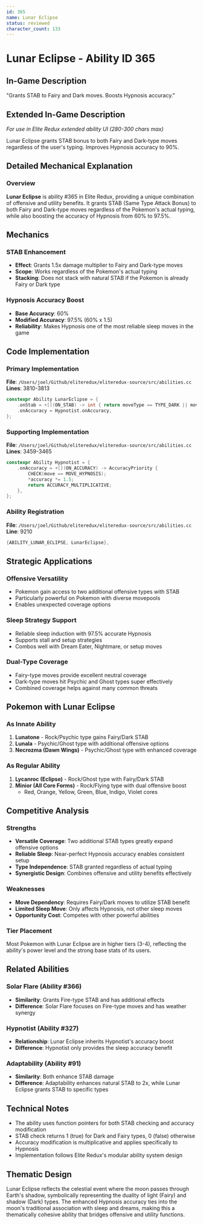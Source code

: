 ```yaml
---
id: 365
name: Lunar Eclipse
status: reviewed
character_count: 133
---
```


# Lunar Eclipse - Ability ID 365

## In-Game Description
"Grants STAB to Fairy and Dark moves. Boosts Hypnosis accuracy."

## Extended In-Game Description
*For use in Elite Redux extended ability UI (280-300 chars max)*

Lunar Eclipse grants STAB bonus to both Fairy and Dark-type moves regardless of the user's typing. Improves Hypnosis accuracy to 90%.

## Detailed Mechanical Explanation

### Overview

**Lunar Eclipse** is ability #365 in Elite Redux, providing a unique combination of offensive and utility benefits. It grants STAB (Same Type Attack Bonus) to both Fairy and Dark-type moves regardless of the Pokemon's actual typing, while also boosting the accuracy of Hypnosis from 60% to 97.5%.

## Mechanics

### STAB Enhancement
- **Effect**: Grants 1.5x damage multiplier to Fairy and Dark-type moves
- **Scope**: Works regardless of the Pokemon's actual typing
- **Stacking**: Does not stack with natural STAB if the Pokemon is already Fairy or Dark type

### Hypnosis Accuracy Boost
- **Base Accuracy**: 60%
- **Modified Accuracy**: 97.5% (60% x 1.5)
- **Reliability**: Makes Hypnosis one of the most reliable sleep moves in the game

## Code Implementation

### Primary Implementation
**File**: `/Users/joel/Github/eliteredux/eliteredux-source/src/abilities.cc`
**Lines**: 3810-3813

```cpp
constexpr Ability LunarEclipse = {
    .onStab = +[](ON_STAB) -> int { return moveType == TYPE_DARK || moveType == TYPE_FAIRY; },
    .onAccuracy = Hypnotist.onAccuracy,
};
```

### Supporting Implementation
**File**: `/Users/joel/Github/eliteredux/eliteredux-source/src/abilities.cc`
**Lines**: 3459-3465

```cpp
constexpr Ability Hypnotist = {
    .onAccuracy = +[](ON_ACCURACY) -> AccuracyPriority {
        CHECK(move == MOVE_HYPNOSIS);
        *accuracy *= 1.5;
        return ACCURACY_MULTIPLICATIVE;
    },
};
```

### Ability Registration
**File**: `/Users/joel/Github/eliteredux/eliteredux-source/src/abilities.cc`
**Line**: 9210

```cpp
{ABILITY_LUNAR_ECLIPSE, LunarEclipse},
```

## Strategic Applications

### Offensive Versatility
- Pokemon gain access to two additional offensive types with STAB
- Particularly powerful on Pokemon with diverse movepools
- Enables unexpected coverage options

### Sleep Strategy Support
- Reliable sleep induction with 97.5% accurate Hypnosis
- Supports stall and setup strategies
- Combos well with Dream Eater, Nightmare, or setup moves

### Dual-Type Coverage
- Fairy-type moves provide excellent neutral coverage
- Dark-type moves hit Psychic and Ghost types super effectively
- Combined coverage helps against many common threats

## Pokemon with Lunar Eclipse

### As Innate Ability
1. **Lunatone** - Rock/Psychic type gains Fairy/Dark STAB
2. **Lunala** - Psychic/Ghost type with additional offensive options
3. **Necrozma (Dawn Wings)** - Psychic/Ghost type with enhanced coverage

### As Regular Ability
1. **Lycanroc (Eclipse)** - Rock/Ghost type with Fairy/Dark STAB
2. **Minior (All Core Forms)** - Rock/Flying type with dual offensive boost
   - Red, Orange, Yellow, Green, Blue, Indigo, Violet cores

## Competitive Analysis

### Strengths
- **Versatile Coverage**: Two additional STAB types greatly expand offensive options
- **Reliable Sleep**: Near-perfect Hypnosis accuracy enables consistent setup
- **Type Independence**: STAB granted regardless of actual typing
- **Synergistic Design**: Combines offensive and utility benefits effectively

### Weaknesses
- **Move Dependency**: Requires Fairy/Dark moves to utilize STAB benefit
- **Limited Sleep Move**: Only affects Hypnosis, not other sleep moves
- **Opportunity Cost**: Competes with other powerful abilities

### Tier Placement
Most Pokemon with Lunar Eclipse are in higher tiers (3-4), reflecting the ability's power level and the strong base stats of its users.

## Related Abilities

### Solar Flare (Ability #366)
- **Similarity**: Grants Fire-type STAB and has additional effects
- **Difference**: Solar Flare focuses on Fire-type moves and has weather synergy

### Hypnotist (Ability #327)
- **Relationship**: Lunar Eclipse inherits Hypnotist's accuracy boost
- **Difference**: Hypnotist only provides the sleep accuracy benefit

### Adaptability (Ability #91)
- **Similarity**: Both enhance STAB damage
- **Difference**: Adaptability enhances natural STAB to 2x, while Lunar Eclipse grants STAB to specific types

## Technical Notes

- The ability uses function pointers for both STAB checking and accuracy modification
- STAB check returns 1 (true) for Dark and Fairy types, 0 (false) otherwise
- Accuracy modification is multiplicative and applies specifically to Hypnosis
- Implementation follows Elite Redux's modular ability system design

## Thematic Design

Lunar Eclipse reflects the celestial event where the moon passes through Earth's shadow, symbolically representing the duality of light (Fairy) and shadow (Dark) types. The enhanced Hypnosis accuracy ties into the moon's traditional association with sleep and dreams, making this a thematically cohesive ability that bridges offensive and utility functions.

